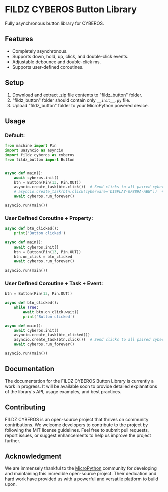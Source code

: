 # FILDZ CYBEROS Button Library

Fully asynchronous button library for CYBEROS.

## Features

* Completely asynchronous.
* Supports down, hold, up, click, and double-click events.
* Adjustable debounce and double-click ms.
* Supports user-defined coroutines.

## Setup

1. Download and extract .zip file contents to "fildz_button" folder.
2. "fildz_button" folder should contain only `__init__.py` file.
3. Upload "fildz_button" folder to your MicroPython powered device.

## Usage

### Default:

```Python
from machine import Pin
import uasyncio as asyncio
import fildz_cyberos as cyberos
from fildz_button import Button


async def main():
    await cyberos.init()
    btn = Button(Pin(13, Pin.OUT))
    asyncio.create_task(btn.click())  # Send clicks to all paired cyberwares.
    # asyncio.create_task(btn.click(cyberware='DISPLAY-0F889A-ABW'))  # Send clicks to specific cyberware.
    await cyberos.run_forever()

asyncio.run(main())
```

### User Defined Coroutine + Property:

```Python
async def btn_clicked():
    print('Button clicked')

async def main():
    await cyberos.init()
    btn = Button(Pin(13, Pin.OUT))
    btn.on_click = btn_clicked
    await cyberos.run_forever()
    
asyncio.run(main())
```

### User Defined Coroutine + Task + Event:

```Python
btn = Button(Pin(13, Pin.OUT))

async def btn_clicked():
    while True:
        await btn.on_click.wait()
        print('Button clicked')

async def main():
    await cyberos.init()
    asyncio.create_task(btn_clicked())
    asyncio.create_task(btn.click())  # Send clicks to all paired cyberwares.
    await cyberos.run_forever()

asyncio.run(main())
```

## Documentation

The documentation for the FILDZ CYBEROS Button Library is currently a work in progress. It will be available soon to provide detailed explanations of the library's API, usage examples, and best practices.

## Contributing

FILDZ CYBEROS is an open-source project that thrives on community contributions. We welcome developers to contribute to the project by following the MIT license guidelines. Feel free to submit pull requests, report issues, or suggest enhancements to help us improve the project further.

## Acknowledgment 

We are immensely thankful to the [MicroPython](https://github.com/micropython/micropython) community for developing and maintaining this incredible open-source project. Their dedication and hard work have provided us with a powerful and versatile platform to build upon.
